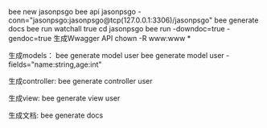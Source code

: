 bee new jasonpsgo
bee api jasonpsgo -conn="jasonpsgo:jasonpsgo@tcp(127.0.0.1:3306)/jasonpsgo"
bee generate docs
bee run watchall true
cd jasonpsgo
bee run -downdoc=true -gendoc=true    生成Wwagger API
chown -R www:www *



生成models：
bee generate model user
bee generate model user -fields="name:string,age:int"


生成controller:
bee generate controller user


生成view:
bee generate view user


生成文档:
bee generate docs